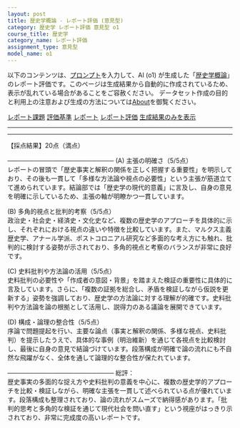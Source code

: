 ```yaml
---
layout: post
title: 歴史学概論 - レポート評価 (意見型)
category: 歴史学 レポート評価 意見型 o1
course_title: 歴史学
category_name: レポート評価
assignment_type: 意見型
model_name: o1
---
```


以下のコンテンツは、[プロンプト](https://github.com/takedatoshiyuki/synthetic_assignments/tree/main/generated/歴史学/o1/prompt_レポート評価-意見型.md)を入力して、AI (o1) が生成した「[歴史学概論](/contents/歴史学/)」のレポート評価です。このページは生成結果から自動的に作成されているため、表示が乱れている場合があることをご容赦ください。
データセット作成の目的と利用上の注意および生成の方法については[About](/About)を御覧ください。

[レポート課題](../レポート課題-意見型)
[評価基準](../評価基準-意見型)
[レポート](../レポート-意見型)
[レポート評価](../レポート評価-意見型)
[生成結果のみを表示](https://github.com/takedatoshiyuki/synthetic_assignments/tree/main/generated/歴史学/o1/レポート評価-意見型.md)
  

***
***
  
【採点結果】20点（満点）  

────────────────────────
(A) 主張の明確さ（5/5点）  
レポートの冒頭で「歴史事実と解釈の関係を正しく把握する重要性」を明示しており、その後も一貫して「多様な方法論や視点の必要性」という主張が筋道立てて進められています。結論部では「歴史学の現代的意義」に言及し、自身の意見を明確に示しているため、主張の軸が明瞭かつ一貫しています。  

(B) 多角的視点と批判的考察（5/5点）  
政治史・社会史・経済史・文化史など、複数の歴史学のアプローチを具体的に示し、それぞれにおける視点の違いや特徴を比較しています。また、マルクス主義歴史学、アナール学派、ポストコロニアル研究など多面的な考え方にも触れ、批判的に検討する姿勢が示されており、多角的視点と考察のバランスが非常に良好です。  

(C) 史料批判や方法論の活用（5/5点）  
史料批判の必要性や「作成者の意図・背景」を踏まえた検証の重要性に具体的に言及しています。さらに、「複数の証拠を総合し、矛盾を検証しながら仮説を更新する」姿勢を強調しており、歴史学の方法論に対する理解が的確です。史料批判や方法論を論の根拠として活用し、説得力のある議論を展開できています。  

(D) 構成・論理の整合性（5/5点）  
序論で問題提起を行い、主要な論点（事実と解釈の関係、多様な視点、史料批判）を提示したうえで、具体的な事例（明治維新）を通じて各視点を比較検討し、最後に自身の意見で結論づけています。段落構成が明確で論の流れにも不自然な飛躍がなく、全体を通して論理的な整合性が保たれています。  

────────────────────────
総評：  
歴史事実の多面的な捉え方や史料批判の意義を中心に、複数の歴史学的アプローチを比較・検証しながら、明確な主張を一貫して述べられている点が優れています。段落構成も整理されており、論の流れがスムーズで納得感があります。「批判的思考と多角的な検証を通じて現代社会を問い直す」という視座がはっきり示されており、非常に完成度の高いレポートです。
